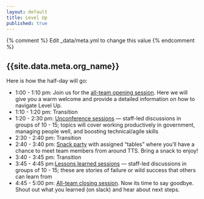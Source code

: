 ```yaml
---
layout: default
title: Level Up
published: true
---
```


{% comment %} Edit _data/meta.yml to change this value {% endcomment %}
## {{site.data.meta.org_name}}


Here is how the half-day will go:

- 1:00 - 1:10 pm: Join us for the [all-team opening session](https://www.youtube.com/watch?v=tl5T-VQOw8E). Here we will give you a warm welcome and provide a detailed information on how to navigate Level Up. 
- 1:10 - 1:20 pm: Transition
- 1:20 - 2:30 pm: [Unconference sessions]({{site.baseurl}}/pages/unconference.html) — staff-led discussions in groups of 10 - 15; topics will cover working productively in government, managing people well, and boosting technical/agile skills
- 2:30 - 2:40 pm: Transition 
- 2:40 - 3:40 pm: [Snack party]({{site.baseurl}}/pages/breakout.html) with assigned “tables” where you’ll have a chance to meet team members from around TTS. Bring a snack to enjoy!
- 3:40 - 3:45 pm: Transition
- 3:45 - 4:45 pm:[Lessons learned sessions]({{site.baseurl}}/pages/lessons.html) — staff-led discussions in groups of 10 - 15; these are stories of failure or wild success that others can learn from
- 4:45 - 5:00 pm: [All-team closing session](https://www.youtube.com/watch?v=tl5T-VQOw8E). Now its time to say goodbye. Shout out what you learned (on slack) and hear about next steps. 

